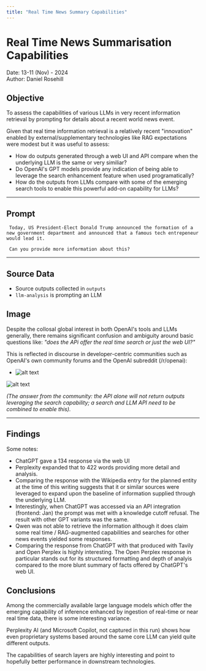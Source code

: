 ```yaml
---
title: "Real Time News Summary Capabilities"
---
```


# Real Time News Summarisation Capabilities

Date: 13-11 (Nov) - 2024  
Author: Daniel Rosehill

## Objective

To assess the capabilities of various LLMs in very recent information retrieval by prompting for details about a recent world news event.

Given that real time information retrieval is a relatively recent "innovation" enabled by external/supplementary technologies like RAG expectations were modest but it was useful to assess:

- How do outputs generated through a web UI and API compare when the underlying LLM is the same or very similiar?
- Do OpenAI's GPT models provide any indication of being able to leverage the search enhancement feature when used programatically?
- How do the outputs from LLMs compare with some of the emerging search tools to enable this powerful add-on capability for LLMs?   

---

## Prompt

```
 Today, US President-Elect Donald Trump announced the formation of a new government department and announced that a famous tech entrepeneur would lead it. 

 Can you provide more information about this?
 ```

---

## Source Data

- Source outputs collected in `outputs`  
- `llm-analysis` is prompting an LLM  
  
## Image

Despite the collosal global interest in both OpenAI's tools and LLMs generally, there remains significant confusion and ambiguity around basic questions like: *"does the APi offer the real time search or just the web UI?"*

This is reflected in discourse in developer-centric communities such as OpenAI's own community forums and the OpenAI subreddit (/r/openai):

- ![alt text](../../images/api.png)

![alt text](../../images/3.png)

*(The answer from the community: the API alone will not return outputs leveraging the search capability; a search and LLM API need to be combined to enable this).*

---

## Findings

Some notes:

- ChatGPT gave a 134 response via the web UI
- Perplexity expanded that to 422 words providing more detail and analysis. 
- Comparing the response with the Wikipedia entry for the planned entity at the time of this writing suggests that it or similar sources were leveraged to expand upon the baseline of information supplied through the underlying LLM.  
-  Interestingly, when ChatGPT was accessed via an API integration (frontend: Jan) the prompt was met with a knowledge cutoff refusal. The result with other GPT variants was the same. 
-  Qwen was not able to retrieve the information although it does claim some real time / RAG-augmented capabilities and searches for other news events yielded some responses. 
-  Comparing the response from ChatGPT with that produced with Tavily and Open Perplex is highly interesting. The Open Perplex response in particular stands out for its structured formatting and depth of analyis compared to the more blunt summary of facts offered by ChatGPT's web UI.   

## Conclusions

Among the commercially available large language models which offer the emerging capability of inference enhanced by ingestion of real-time or near real time data, there is some interesting variance.

Perplexity AI (and Microsoft Copilot, not captured in this run) shows how even proprietary systems based around the same core LLM can yield quite different outputs. 

The capabilities of search layers are highly interesting and point to hopefully better performance in downstream technologies.